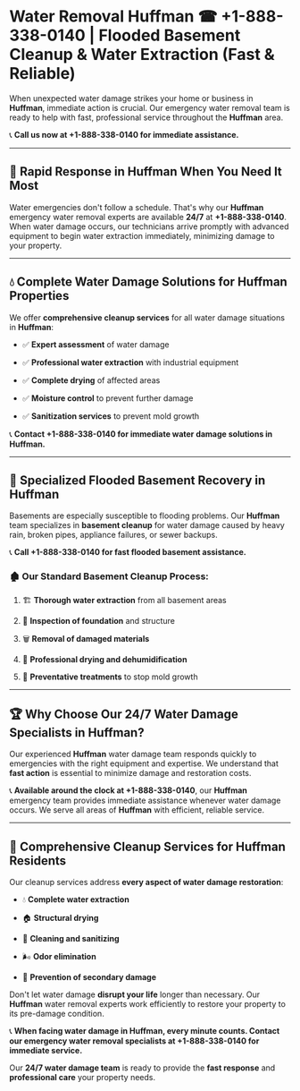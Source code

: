 # Water Removal Huffman ☎ +1-888-338-0140 | Flooded Basement Cleanup & Water Extraction (Fast & Reliable)

When unexpected water damage strikes your home or business in **Huffman**, immediate action is crucial. Our emergency water removal team is ready to help with fast, professional service throughout the **Huffman** area. 

📞 **Call us now at +1-888-338-0140 for immediate assistance.**
---
## 🚀 Rapid Response in Huffman When You Need It Most
Water emergencies don't follow a schedule. That's why our **Huffman** emergency water removal experts are available **24/7** at **+1-888-338-0140**. When water damage occurs, our technicians arrive promptly with advanced equipment to begin water extraction immediately, minimizing damage to your property.
---
## 💧 Complete Water Damage Solutions for Huffman Properties
We offer **comprehensive cleanup services** for all water damage situations in **Huffman**:
- ✅ **Expert assessment** of water damage  
- ✅ **Professional water extraction** with industrial equipment  
- ✅ **Complete drying** of affected areas  
- ✅ **Moisture control** to prevent further damage  
- ✅ **Sanitization services** to prevent mold growth  
📞 **Contact +1-888-338-0140 for immediate water damage solutions in Huffman.**
---
## 🌊 Specialized Flooded Basement Recovery in Huffman
Basements are especially susceptible to flooding problems. Our **Huffman** team specializes in **basement cleanup** for water damage caused by heavy rain, broken pipes, appliance failures, or sewer backups. 
📞 **Call +1-888-338-0140 for fast flooded basement assistance.**
### 🏚️ Our Standard Basement Cleanup Process:
1. 🏗️ **Thorough water extraction** from all basement areas  
2. 🔎 **Inspection of foundation** and structure  
3. 🗑️ **Removal of damaged materials**  
4. 💨 **Professional drying and dehumidification**  
5. 🚫 **Preventative treatments** to stop mold growth  
---
## 🏆 Why Choose Our 24/7 Water Damage Specialists in Huffman?
Our experienced **Huffman** water damage team responds quickly to emergencies with the right equipment and expertise. We understand that **fast action** is essential to minimize damage and restoration costs.
📞 **Available around the clock at +1-888-338-0140**, our **Huffman** emergency team provides immediate assistance whenever water damage occurs. We serve all areas of **Huffman** with efficient, reliable service.
---
## 🧹 Comprehensive Cleanup Services for Huffman Residents
Our cleanup services address **every aspect of water damage restoration**:
- 💧 **Complete water extraction**  
- 🏠 **Structural drying**  
- 🧼 **Cleaning and sanitizing**  
- 🌬️ **Odor elimination**  
- 🚫 **Prevention of secondary damage**  
Don't let water damage **disrupt your life** longer than necessary. Our **Huffman** water removal experts work efficiently to restore your property to its pre-damage condition.
📞 **When facing water damage in Huffman, every minute counts. Contact our emergency water removal specialists at +1-888-338-0140 for immediate service.**
Our **24/7 water damage team** is ready to provide the **fast response** and **professional care** your property needs.
